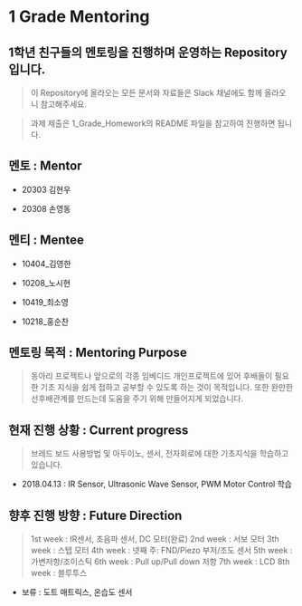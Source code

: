 ﻿# 1 Grade Mentoring


## 1학년 친구들의 멘토링을 진행하며 운영하는 Repository입니다.


>이 Repository에 올라오는 모든 문서와 자료들은 Slack 채널에도 함께 올라오니 참고해주세요.

>과제 제출은 1_Grade_Homework의 README 파일을 참고하여 진행하면 됩니다.


## 멘토 : Mentor

- 20303 김현우

- 20308 손영동


## 멘티 : Mentee

- 10404_김영한
- 10208_노시현

- 10419_최소영

- 10218_홍순찬
## 멘토링 목적 : Mentoring Purpose
>동아리 프로젝트나 앞으로의 각종 임베디드 개인프로젝트에 있어 후배들이 필요한 기초 지식을 쉽게 접하고 공부할 수 있도록 하는 것이 목적입니다. 
또한 완만한 선후배관계를 만드는데 도움을 주기 위해 만들어지게 되었습니다.
## 현재 진행 상황 : Current progress
>브레드 보드 사용방법 및 아두이노, 센서, 전자회로에 대한 기초지식을 학습하고 있습니다.
- 2018.04.13 : IR Sensor, Ultrasonic Wave Sensor, PWM Motor Control 학습 
## 향후 진행 방향 : Future Direction
>1st week : IR센서, 초음파 센서, DC 모터(완료)
>2nd week : 서보 모터
>3th week : 스텝 모터
>4th week : 넷째 주: FND/Piezo 부저/조도 센서
>5th week : 가변저항/조이스틱
>6th week : Pull up/Pull down 저항
>7th week : LCD
>8th week : 블루투스
- 보류 : 도트 매트릭스, 온습도 센서

     




